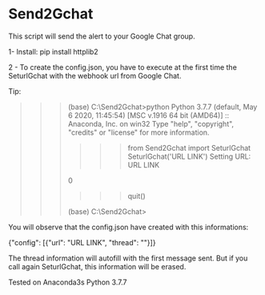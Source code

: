 # Send2Gchat

This script will send the alert to your Google Chat group.

1- Install:
pip install httplib2

2 - To create the config.json, you have to execute at the first time the SeturlGchat with the webhook url from Google Chat.

Tip:

>>> (base) C:\Send2Gchat>python
>>> Python 3.7.7 (default, May  6 2020, 11:45:54) [MSC v.1916 64 bit (AMD64)] :: Anaconda, Inc. on win32
>>> Type "help", "copyright", "credits" or "license" for more information.
>>>
>>> >>> from Send2Gchat import SeturlGchat
>>> >>> SeturlGchat('URL LINK')
>>> >>> Setting URL: URL LINK
>>>
>>> 0
>>> >>> quit()
>>>
>>> (base) C:\Send2Gchat>

You will observe that the config.json have created with this informations:

{"config": [{"url": "URL LINK", "thread": ""}]}

The thread information will autofill with the first message sent. But if you call again SeturlGchat, this information will be erased.

Tested on Anaconda3s
Python 3.7.7
